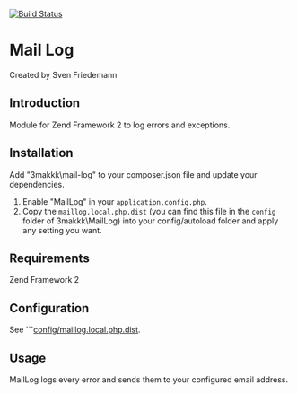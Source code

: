 [![Build Status](https://travis-ci.org/3makkk/MailLog.svg)](https://travis-ci.org/3makkk/MailLog)

Mail Log
========

Created by Sven Friedemann

Introduction
------------

Module for Zend Framework 2 to log errors and exceptions.

Installation
------------

Add "3makkk\mail-log" to your composer.json file and update your dependencies.
1. Enable "MailLog" in your ```application.config.php```.
2. Copy the `maillog.local.php.dist` (you can find this file in the
    `config` folder of 3makkk\MailLog) into your config/autoload folder and apply any
    setting you want.

Requirements
------------

Zend Framework 2

Configuration
-------------
See ```[config/maillog.local.php.dist](config/maillog.local.php.dist).

Usage
-----

MailLog logs every error and sends them to your configured email address.

